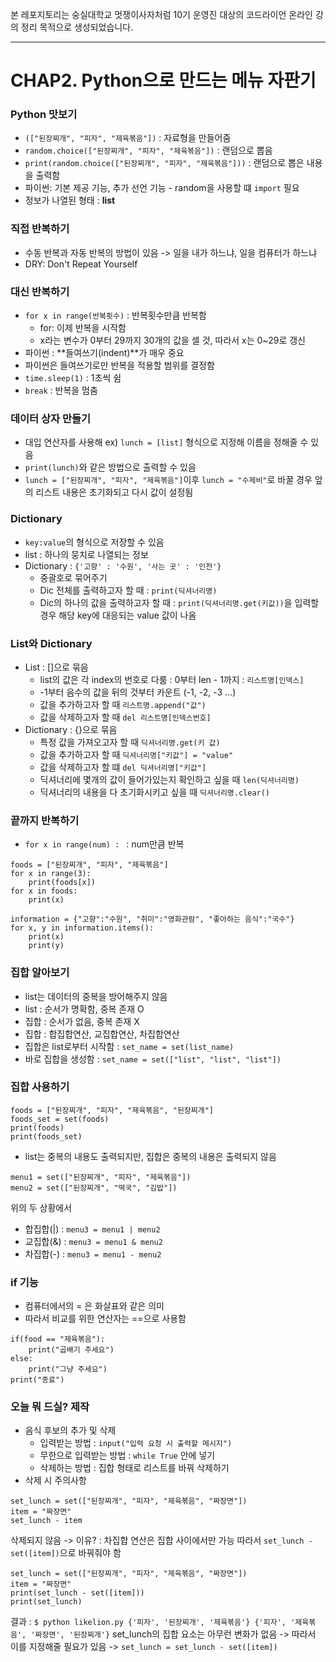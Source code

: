 본 레포지토리는 숭실대학교 멋쟁이사자처럼 10기 운영진 대상의 코드라이언 온라인 강의 정리 목적으로 생성되었습니다.

------

# CHAP2. Python으로 만드는 메뉴 자판기

### Python 맛보기
- ```(["된장찌개", "피자", "제육볶음"])``` : 자료형을 만들어줌
- ```random.choice(["된장찌개", "피자", "제육볶음"])``` : 랜덤으로 뽑음
- ```print(random.choice(["된장찌개", "피자", "제육볶음"]))``` : 랜덤으로 뽑은 내용을 출력함
- 파이썬: 기본 제공 기능, 추가 선언 기능 - random을 사용할 떄 ```import``` 필요
- 정보가 나열된 형태 : **list**

### 직접 반복하기
- 수동 반복과 자동 반복의 방법이 있음 -> 일을 내가 하느냐, 일을 컴퓨터가 하느냐
- DRY: Don't Repeat Yourself


### 대신 반복하기
- ```for x in range(반복횟수)``` : 반복횟수만큼 반복함
    - for: 이제 반복을 시작함
    - x라는 변수가 0부터 29까지 30개의 값을 셀 것, 따라서 x는 0~29로 갱신
- 파이썬 : **들여쓰기(indent)**가 매우 중요
- 파이썬은 들여쓰기로만 반복을 적용할 범위를 결정함
- ```time.sleep(1)``` : 1초씩 쉼
- ```break``` : 반복을 멈춤

### 데이터 상자 만들기
- 대입 연산자를 사용해 ex) ```lunch = [list]``` 형식으로 지정해 이름을 정해줄 수 있음
- ```print(lunch)```와 같은 방법으로 출력할 수 있음
- ```lunch = ["된장찌개", "피자", "제육볶음"]```이후 ```lunch = "수제비"```로 바꿀 경우 앞의 리스트 내용은 초기화되고 다시 값이 설정됨

### Dictionary
- ```key:value```의 형식으로 저장할 수 있음
- list : 하나의 뭉치로 나열되는 정보
- Dictionary : ```{'고향' : '수원', '사는 곳' : '인천'}```
    - 중괄호로 묶어주기
    - Dic 전체를 출력하고자 할 때 : ```print(딕셔너리명)```
    - Dic의 하나의 값을 출력하고자 할 때 : ```print(딕셔너리명.get(키값))```을 입력할 경우 해당 key에 대응되는 value 값이 나옴

### List와 Dictionary
- List : []으로 묶음
    - list의 값은 각 index의 번호로 다룸 : 0부터 len - 1까지 : ```리스트명[인덱스]```
    - -1부터 음수의 값을 뒤의 것부터 카운트 (-1, -2, -3 ...)
    - 값을 추가하고자 할 때 ```리스트명.append("값")```
    - 값을 삭제하고자 할 때 ```del 리스트명[인덱스번호]```
- Dictionary : {}으로 묶음
    - 특정 값을 가져오고자 할 때 ```딕셔너리명.get(키 값)```
    - 값을 추가하고자 할 때 ```딕셔너리명["키값"] = "value"```
    - 값을 삭제하고자 할 떄 ```del 딕셔너리명["키값"]```
    - 딕셔너리에 몇개의 값이 들어가있는지 확인하고 싶을 때 ```len(딕셔너리명)```
    - 딕셔너리의 내용을 다 초기화시키고 싶을 때 ```딕셔너리명.clear()```

### 끝까지 반복하기
- ```for x in range(num) : ``` : num만큼 반복
```
foods = ["된장찌개", "피자", "제육볶음"]
for x in range(3):
    print(foods[x])
for x in foods:
    print(x)

information = {"고향":"수원", "취미":"영화관람", "좋아하는 음식":"국수"}
for x, y in information.items():
    print(x)
    print(y)
```

### 집합 알아보기
- list는 데이터의 중복을 방어해주지 않음
- list : 순서가 명확함, 중복 존재 O
- 집합 : 순서가 없음, 중복 존재 X
- 집합 : 합집합연산, 교집합연산, 차집합연산
- 집합은 list로부터 시작함 : ```set_name = set(list_name)```
- 바로 집합을 생성함 : ```set_name = set(["list", "list", "list"])```

### 집합 사용하기
```
foods = ["된장찌개", "피자", "제육볶음", "된장찌개"]
foods_set = set(foods)
print(foods)
print(foods_set)
```
- list는 중복의 내용도 출력되지만, 집합은 중복의 내용은 출력되지 않음
```
menu1 = set(["된장찌개", "피자", "제육볶음"])
menu2 = set(["된장찌개", "떡국", "김밥"])
```
위의 두 상황에서
- 합집합(|) : ```menu3 = menu1 | menu2```
- 교집합(&) : ```menu3 = menu1 & menu2```
- 차집합(-) : ```menu3 = menu1 - menu2```

### if 기능
- 컴퓨터에서의 = 은 화살표와 같은 의미
- 따라서 비교를 위한 연산자는 ==으로 사용함
```
if(food == "제육볶음"):
    print("곱배기 주세요")
else:
    print("그냥 주세요")
print("종료")
```

### 오늘 뭐 드실? 제작
- 음식 후보의 추가 및 삭제
    - 입력받는 방법 : ```input("입력 요청 시 출력할 메시지")```
    - 무한으로 입력받는 방법 : ```while True``` 안에 넣기
    - 삭제하는 방법 : 집합 형태로 리스트를 바꿔 삭제하기
- 삭제 시 주의사항
```
set_lunch = set(["된장찌개", "피자", "제육볶음", "짜장면"])
item = "짜장면"
set_lunch - item
```
삭제되지 않음 -> 이유? : 차집합 연산은 집합 사이에서만 가능
따라서 ```set_lunch - set([item])```으로 바꿔줘야 함
```
set_lunch = set(["된장찌개", "피자", "제육볶음", "짜장면"])
item = "짜장면"
print(set_lunch - set([item]))
print(set_lunch)
```
결과 : ```$ python likelion.py
{'피자', '된장찌개', '제육볶음'}
{'피자', '제육볶음', '짜장면', '된장찌개'}```
set_lunch의 집합 요소는 아무런 변화가 없음 -> 따라서 이를 지정해줄 필요가 있음 -> ```set_lunch = set_lunch - set([item])```
